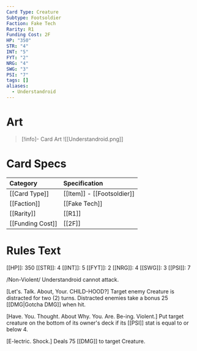 ```yaml
---
Card Type: Creature
Subtype: Footsoldier
Faction: Fake Tech
Rarity: R1
Funding Cost: 2F
HP: "350"
STR: "4"
INT: "5"
FYT: "2"
NRG: "4"
SWG: "3"
PSI: "7"
tags: []
aliases:
  - Understandroid
---
```

# Art

> [!info]- Card Art
> ![[Understandroid.png]]

# Card Specs

| Category | Specification| 
| :--- | :--- |
| [[Card Type]] | [[Item]] - [[Footsoldier]] |  
| [[Faction]] | [[Fake Tech]] |  
| [[Rarity]] | [[R1]] |  
| [[Funding Cost]] | [[2F]] |  

# Rules Text  

[[HP]]: 350 [[STR]]: 4 [[INT]]: 5 [[FYT]]: 2 [[NRG]]: 4 [[SWG]]: 3 [[PSI]]: 7  

/Non-Violent/ Understandroid cannot attack.  

[Let's. Talk. About, Your. CHILD-HOOD?] Target enemy Creature is distracted for two (2) turns. Distracted enemies take a bonus 25 [[DMG|Gotcha DMG]] when hit.  

[Have. You. Thought. About Why. You. Are. Be-ing. Violent.] Put target creature on the bottom of its owner's deck if its [[PSI]] stat is equal to or below 4.  

[E-lectric. Shock.] Deals 75 [[DMG]] to target Creature.  

